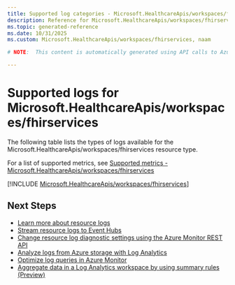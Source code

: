 ```yaml
---
title: Supported log categories - Microsoft.HealthcareApis/workspaces/fhirservices
description: Reference for Microsoft.HealthcareApis/workspaces/fhirservices in Azure Monitor Logs.
ms.topic: generated-reference
ms.date: 10/31/2025
ms.custom: Microsoft.HealthcareApis/workspaces/fhirservices, naam

# NOTE:  This content is automatically generated using API calls to Azure. Any edits made on these files will be overwritten in the next run of the script. 

---
```





# Supported logs for Microsoft.HealthcareApis/workspaces/fhirservices  
The following table lists the types of logs available for the Microsoft.HealthcareApis/workspaces/fhirservices resource type.
  
  
  
For a list of supported metrics, see [Supported metrics - Microsoft.HealthcareApis/workspaces/fhirservices](../supported-metrics/microsoft-healthcareapis-workspaces-fhirservices-metrics.md)  
  

  
[!INCLUDE [Microsoft.HealthcareApis/workspaces/fhirservices](~/reusable-content/ce-skilling/azure/includes/azure-monitor/reference/logs/microsoft-healthcareapis-workspaces-fhirservices-logs-include.md)]  
  

## Next Steps

* [Learn more about resource logs](/azure/azure-monitor/essentials/platform-logs-overview)
* [Stream resource logs to Event Hubs](/azure/azure-monitor/essentials/resource-logs#send-to-azure-event-hubs)
* [Change resource log diagnostic settings using the Azure Monitor REST API](/rest/api/monitor/diagnosticsettings)
* [Analyze logs from Azure storage with Log Analytics](/azure/azure-monitor/essentials/resource-logs#send-to-log-analytics-workspace)
* [Optimize log queries in Azure Monitor](/azure/azure-monitor/logs/query-optimization)
* [Aggregate data in a Log Analytics workspace by using summary rules (Preview)](/azure/azure-monitor/logs/summary-rules)